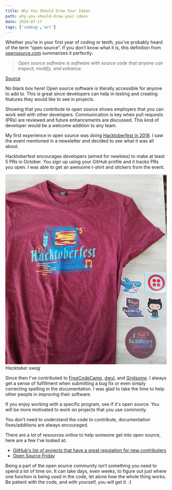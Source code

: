```yaml
---
title: Why You Should Draw Your Ideas
path: why-you-should-draw-your-ideas
date: 2019-07-17
tags: ['coding','art']
---
```


Whether you’re in your first year of coding or tenth, you’ve probably heard of the term “open source”. If you don’t know what it is, this definition from [opensource.com](https://opensource.com/) summarizes it perfectly:

> _Open source software is software with source code that anyone can inspect, modify, and enhance._

[Source](https://opensource.com/resources/what-open-source)

No black box here! Open source software is literally accessible for anyone to add to. This is great since developers can help in testing and creating features they would like to see in projects.

Showing that you contribute to open source shows employers that you can work well with other developers. Communication is key when pull requests (PRs) are reviewed and future enhancements are discussed. This kind of developer would be a welcome addition to any team.

My first experience in open source was doing [Hacktoberfest in 2018](https://hacktoberfest.digitalocean.com/). I saw the event mentioned in a newsletter and decided to see what it was all about.

Hacktoberfest encourages developers (aimed for newbies) to make at least 5 PRs in October. You sign up using your GitHub profile and it tracks PRs you open. I was able to get an awesome t-shirt and stickers from the event.

![Hacktober 2018 t-shirt](./images/hacktober-2018.jpg)
_Hacktober swag_


Since then I've contributed to [FreeCodeCamp](https://github.com/freeCodeCamp), [dwyl](https://github.com/dwyl), and [Gridsome](https://github.com/gridsome). I always get a sense of fulfillment when submitting a bug fix or even simply correcting spelling in the documentation. I was glad to take the time to help other people in improving their software.

If you enjoy working with a specific program, see if it's open source. You will be more motivated to work on projects that you use commonly.

You don’t need to understand the code to contribute, documentation fixes/additions are always encouraged.

There are a lot of resources online to help someone get into open source, here are a few I've looked at:
* [GitHub's list of projects that have a great reputation for new contributers](https://github.com/showcases/great-for-new-contributors)
* [Open Source Friday](https://opensourcefriday.com/)

Being a part of the open source community isn’t something you need to spend a lot of time on. It can take days, even weeks, to figure out just where one function is being used in the code, let alone how the whole thing works. Be patient with the code, and with yourself, you will get it. :)